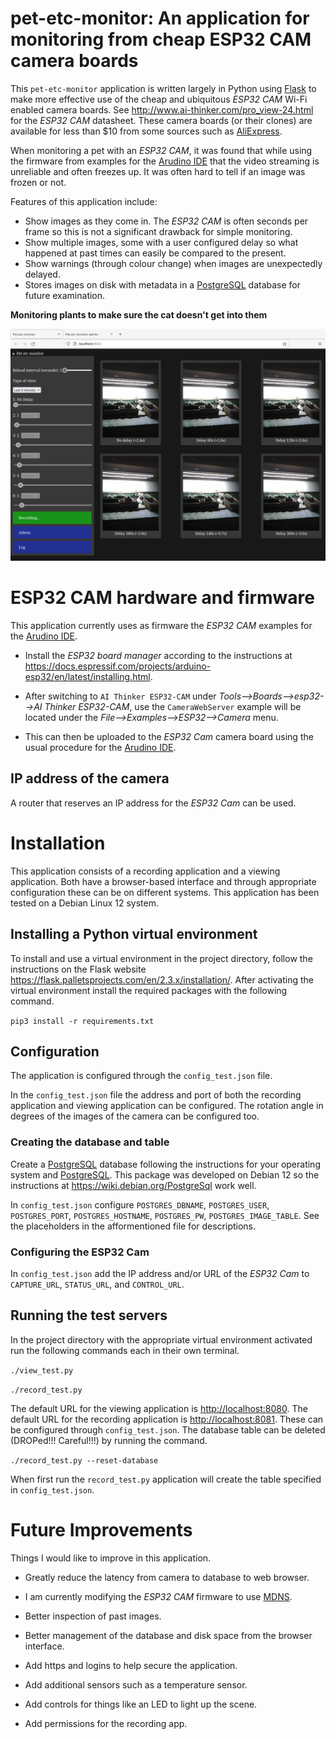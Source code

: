 # pet-etc-monitor: An application for monitoring from cheap ESP32 CAM camera boards

This `pet-etc-monitor` application is written largely in Python using
[Flask](https://flask.palletsprojects.com/) to make more effective use
of the cheap and ubiquitous *ESP32 CAM* Wi-Fi enabled camera
boards. See <http://www.ai-thinker.com/pro_view-24.html> for the
*ESP32 CAM* datasheet.  These camera boards (or their clones) are
available for less than $10 from some sources such as
[AliExpress](https://www.aliexpress.com/).

When monitoring a pet with an *ESP32 CAM*, it was found that while
using the firmware from examples for the [Arudino
IDE](https://docs.arduino.cc/software/ide-v2) that the video streaming
is unreliable and often freezes up.  It was often hard to tell if an
image was frozen or not.

Features of this application include:

- Show images as they come in.  The *ESP32 CAM* is often seconds per
  frame so this is not a significant drawback for simple monitoring.
- Show multiple images, some with a user configured delay so what
  happened at past times can easily be compared to the present.
- Show warnings (through colour change) when images are unexpectedly
  delayed.
- Stores images on disk with metadata in a
  [PostgreSQL](https://www.postgresql.org/) database for future
  examination.

**Monitoring plants to make sure the cat doesn't get into them**

![Monitoring plants to make sure the cat doesn't get into them](./basic_screenshot.png)

# ESP32 CAM hardware and firmware

This application currently uses as firmware the *ESP32 CAM* examples
for the [Arudino IDE](https://docs.arduino.cc/software/ide-v2).

- Install the *ESP32 board manager* according to the instructions at
<https://docs.espressif.com/projects/arduino-esp32/en/latest/installing.html>.

- After switching to `AI Thinker ESP32-CAM` under
*Tools-->Boards-->esp32-->AI Thinker ESP32-CAM*, use the
`CameraWebServer` example will be located under the
*File-->Examples-->ESP32-->Camera* menu.

- This can then be uploaded to the *ESP32 Cam* camera board using the
  usual procedure for the [Arudino
  IDE](https://docs.arduino.cc/software/ide-v2).

## IP address of the camera

A router that reserves an IP address for the *ESP32 Cam* can be used.

# Installation

This application consists of a recording application and a viewing
application.  Both have a browser-based interface and through
appropriate configuration these can be on different systems.  This
application has been tested on a Debian Linux 12 system.

## Installing a Python virtual environment

To install and use a virtual environment in the project directory,
follow the instructions on the Flask website
https://flask.palletsprojects.com/en/2.3.x/installation/.  After
activating the virtual environment install the required packages with
the following command.

`pip3 install -r requirements.txt`

## Configuration

The application is configured through the `config_test.json` file.

In the `config_test.json` file the address and port of both the
recording application and viewing application can be configured.  The
rotation angle in degrees of the images of the camera can be
configured too.

### Creating the database and table

Create a [PostgreSQL](https://www.postgresql.org/) database following
the instructions for your operating system and
[PostgreSQL](https://www.postgresql.org/).  This package was developed
on Debian 12 so the instructions at https://wiki.debian.org/PostgreSql
work well.

In `config_test.json` configure `POSTGRES_DBNAME`, `POSTGRES_USER`,
`POSTGRES_PORT`, `POSTGRES_HOSTNAME`, `POSTGRES_PW`,
`POSTGRES_IMAGE_TABLE`.  See the placeholders in the afformentioned
file for descriptions.

### Configuring the ESP32 Cam

In `config_test.json` add the IP address and/or URL of the *ESP32 Cam*
to `CAPTURE_URL`, `STATUS_URL`, and `CONTROL_URL`.

## Running the test servers

In the project directory with the appropriate virtual environment
activated run the following commands each in their own terminal.

`./view_test.py`

`./record_test.py`

The default URL for the viewing application is
<http://localhost:8080>.  The default URL for the recording
application is <http://localhost:8081>.  These can be configured
through `config_test.json`.  The database table can be deleted
(DROPed!!! Careful!!!) by running the command.

`./record_test.py --reset-database`

When first run the `record_test.py` application will create the table
specified in `config_test.json`.

# Future Improvements

Things I would like to improve in this application.

- Greatly reduce the latency from camera to database to web browser.

- I am currently modifying the *ESP32 CAM* firmware to use
[MDNS](https://en.wikipedia.org/wiki/Multicast_DNS).

- Better inspection of past images.

- Better management of the database and disk space from the browser
  interface.

- Add https and logins to help secure the application.

- Add additional sensors such as a temperature sensor.

- Add controls for things like an LED to light up the scene.

- Add permissions for the recording app.

